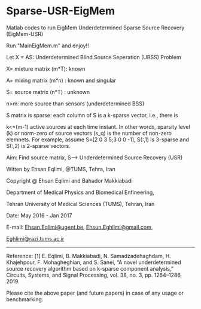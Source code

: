 # Sparse-USR-EigMem
Matlab codes to run EigMem Underdetermined Sparse Source Recovery (EigMem-USR)

Run "MainEigMem.m" and enjoy!!

Let X = AS: Underdetermined Blind Source Seperation (UBSS) Problem

X= mixture matrix (m*T): known

A= mixing matrix (m*n) : known and singular

S= source matrix (n*T) : unknown

n>m: more source than sensors (underdetermined BSS)

S matrix is sparse: each column of S is a k-sparse vector, i.e., there is

k<=(m-1) active sources at each time instant. In other words, sparsity
level (k) or norm-zero of source vectors (s_q) is the number of non-zero
elemnets. For example, assume S=[2 0 3 5;3 0 0 -1], S(:,1) is 3-sparse
and S(:,2) is 2-sparse vectors.

Aim: Find  source matrix, S--> Underdetermined Source Recovery (USR)

Witten by Ehsan Eqlimi, @TUMS, Tehra, Iran

Copyright @ Ehsan Eqlimi and Bahador Makkiabadi

Department of Medical Physics and Biomedical Enfineering,

Tehran University of Medical Sciences (TUMS), Tehran, Iran

Date: May 2016 - Jan 2017

E-mail: Ehsan.Eqlimi@ugent.be, Ehsun.Eghlimi@gmail.com,

Eghlimi@razi.tums.ac.ir
**************************************************************************
Reference:
[1] E. Eqlimi, B. Makkiabadi, N. Samadzadehaghdam, H. Khajehpour,
F. Mohagheghian, and S. Sanei, “A novel underdetermined source
recovery algorithm based on k-sparse component analysis,” Circuits,
Systems, and Signal Processing, vol. 38, no. 3, pp. 1264–1286, 2019.

Please cite the above paper (and future papers) in case of any usage or
benchmarking.
